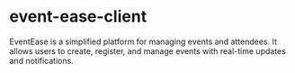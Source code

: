 # event-ease-client
EventEase is a simplified platform for managing events and attendees. It allows users to create, register, and manage events with real-time updates and notifications. 
